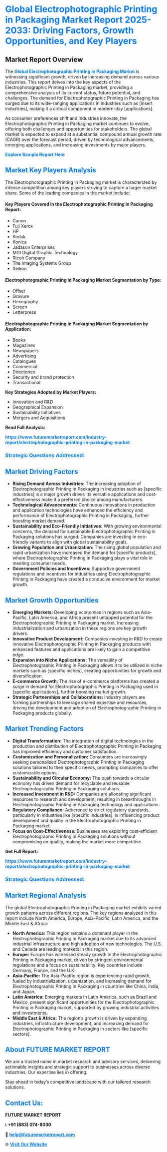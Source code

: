 <h1 style="color: #007BFF;">Global Electrophotographic Printing in Packaging Market Report 2025-2033: Driving Factors, Growth Opportunities, and Key Players</h1>

<section id="overview">
<h2>Market Report Overview</h2>
<p>The <a href="https://www.futuremarketreport.com/industry-report/electrophotographic-printing-in-packaging-market" style="color: #007BFF; text-decoration: none;"><strong>Global Electrophotographic Printing in Packaging Market</strong></a> is witnessing significant growth, driven by increasing demand across various industries. This report delves into the key aspects of the Electrophotographic Printing in Packaging market, providing a comprehensive analysis of its current status, future potential, and challenges. The demand for Electrophotographic Printing in Packaging has surged due to its wide-ranging applications in industries such as [insert industries], making it a critical component in modern-day [applications].</p>
<p>As consumer preferences shift and industries innovate, the Electrophotographic Printing in Packaging market continues to evolve, offering both challenges and opportunities for stakeholders. The global market is expected to expand at a substantial compound annual growth rate (CAGR) over the forecast period, driven by technological advancements, emerging applications, and increasing investments by major players.</p>
</section>

<section id="overview">
<p><a href="https://www.futuremarketreport.com/request-sample/reportId=34714" style="color: #007BFF; text-decoration: none;"><strong>Explore Sample Report Here</strong></a></p>
</section>

<section id="key-players">
<h2 style="color: #007BFF;">Market Key Players Analysis</h2>
<p>The Electrophotographic Printing in Packaging market is characterized by intense competition among key players striving to capture a larger market share. Some of the leading companies in the market include:</p>
<h4>Key Players Covered in the Electrophotographic Printing in Packaging Report:</h4>
<ul><li>Canon</li><li>Fuji Xerox</li><li>HP</li><li>Kodak</li><li>Konica</li><li>Jadason Enterprises</li><li>MGI Digital Graphic Technology</li><li>Ricoh Company</li><li>The Imaging Systems Group</li><li>Xeikon</li></ul>
<h4>Electrophotographic Printing in Packaging Market Segmentation by Type:</h4>
<ul><li>Offset</li><li>Gravure</li><li>Flexography</li><li>Screen</li><li>Letterpress</li></ul>

<h4>Electrophotographic Printing in Packaging Market Segmentation by Application:</h4>
<ul><li>Books</li><li>Magazines</li><li>Newspapers</li><li>Advertising</li><li>Catalogues</li><li>Commercial</li><li>Directories</li><li>Security and brand protection</li><li>Transactional</li></ul>
<p><strong>Key Strategies Adopted by Market Players:</strong></p>
<ul>
<li>Innovation and R&D</li>
<li>Geographical Expansion</li>
<li>Sustainability Initiatives</li>
<li>Mergers and Acquisitions</li>
</ul>
</section>

<section>
<p><strong>Read Full Analysis: </strong></p><a href="https://www.futuremarketreport.com/industry-report/electrophotographic-printing-in-packaging-market" style="color: #007BFF; text-decoration: none;"><strong>https://www.futuremarketreport.com/industry-report/electrophotographic-printing-in-packaging-market</strong></a>
<h3 style="color: #007BFF;">Strategic Questions Addressed:</h3>
</section>

<section id="driving-factors">
<h2 style="color: #007BFF;">Market Driving Factors</h2>
<ul>
<li><strong>Rising Demand Across Industries:</strong> The increasing adoption of Electrophotographic Printing in Packaging in industries such as [specific industries] is a major growth driver. Its versatile applications and cost-effectiveness make it a preferred choice among manufacturers.</li>
<li><strong>Technological Advancements:</strong> Continuous innovations in production and application technologies have enhanced the efficiency and performance of Electrophotographic Printing in Packaging, further boosting market demand.</li>
<li><strong>Sustainability and Eco-Friendly Initiatives:</strong> With growing environmental concerns, the demand for sustainable Electrophotographic Printing in Packaging solutions has surged. Companies are investing in eco-friendly variants to align with global sustainability goals.</li>
<li><strong>Growing Population and Urbanization:</strong> The rising global population and rapid urbanization have increased the demand for [specific products], where Electrophotographic Printing in Packaging plays a vital role in meeting consumer needs.</li>
<li><strong>Government Policies and Incentives:</strong> Supportive government regulations and incentives for industries using Electrophotographic Printing in Packaging have created a conducive environment for market growth.</li>
</ul>
</section>

<section id="growth-opportunities">
<h2 style="color: #007BFF;">Market Growth Opportunities</h2>
<ul>
<li><strong>Emerging Markets:</strong> Developing economies in regions such as Asia-Pacific, Latin America, and Africa present untapped potential for the Electrophotographic Printing in Packaging market. Increasing industrialization and urbanization in these regions are key growth drivers.</li>
<li><strong>Innovative Product Development:</strong> Companies investing in R&D to create innovative Electrophotographic Printing in Packaging products with enhanced features and applications are likely to gain a competitive edge.</li>
<li><strong>Expansion into Niche Applications:</strong> The versatility of Electrophotographic Printing in Packaging allows it to be utilized in niche markets such as [specific niches], creating opportunities for growth and diversification.</li>
<li><strong>E-commerce Growth:</strong> The rise of e-commerce platforms has created a surge in demand for Electrophotographic Printing in Packaging used in [specific applications], further boosting market growth.</li>
<li><strong>Strategic Partnerships and Collaborations:</strong> Industry players are forming partnerships to leverage shared expertise and resources, driving the development and adoption of Electrophotographic Printing in Packaging products globally.</li>
</ul>
</section>

<section id="trending-factors">
<h2 style="color: #007BFF;">Market Trending Factors</h2>
<ul>
<li><strong>Digital Transformation:</strong> The integration of digital technologies in the production and distribution of Electrophotographic Printing in Packaging has improved efficiency and customer satisfaction.</li>
<li><strong>Customization and Personalization:</strong> Consumers are increasingly seeking personalized Electrophotographic Printing in Packaging solutions tailored to their specific needs, prompting companies to offer customizable options.</li>
<li><strong>Sustainability and Circular Economy:</strong> The push towards a circular economy has driven demand for recyclable and reusable Electrophotographic Printing in Packaging solutions.</li>
<li><strong>Increased Investment in R&D:</strong> Companies are allocating significant resources to research and development, resulting in breakthroughs in Electrophotographic Printing in Packaging technology and applications.</li>
<li><strong>Regulatory Compliance:</strong> Adherence to strict regulatory standards, particularly in industries like [specific industries], is influencing product development and quality in the Electrophotographic Printing in Packaging market.</li>
<li><strong>Focus on Cost-Effectiveness:</strong> Businesses are exploring cost-efficient Electrophotographic Printing in Packaging solutions without compromising on quality, making the market more competitive.</li>
</ul>
</section>

<section>
<p><strong>Get Full Report: </strong></p><a href="https://www.futuremarketreport.com/industry-report/electrophotographic-printing-in-packaging-market" style="color: #007BFF; text-decoration: none;"><strong>https://www.futuremarketreport.com/industry-report/electrophotographic-printing-in-packaging-market</strong></a>
<h3 style="color: #007BFF;">Strategic Questions Addressed:</h3>
</section>


<section id="regional-analysis">
<h2 style="color: #007BFF;">Market Regional Analysis</h2>
<p>The global Electrophotographic Printing in Packaging market exhibits varied growth patterns across different regions. The key regions analyzed in this report include North America, Europe, Asia-Pacific, Latin America, and the Middle East & Africa:</p>
<ul>
<li><strong>North America:</strong> This region remains a dominant player in the Electrophotographic Printing in Packaging market due to its advanced industrial infrastructure and high adoption of new technologies. The U.S. and Canada are leading markets in this region.</li>
<li><strong>Europe:</strong> Europe has witnessed steady growth in the Electrophotographic Printing in Packaging market, driven by stringent environmental regulations and a focus on sustainability. Key countries include Germany, France, and the U.K.</li>
<li><strong>Asia-Pacific:</strong> The Asia-Pacific region is experiencing rapid growth, fueled by industrialization, urbanization, and increasing demand for Electrophotographic Printing in Packaging in countries like China, India, and Japan.</li>
<li><strong>Latin America:</strong> Emerging markets in Latin America, such as Brazil and Mexico, present significant opportunities for the Electrophotographic Printing in Packaging market, supported by growing industrial activities and investments.</li>
<li><strong>Middle East & Africa:</strong> The region’s growth is driven by expanding industries, infrastructure development, and increasing demand for Electrophotographic Printing in Packaging in sectors like [specific sectors].</li>
</ul>
</section>

<footer>
<h2 style="color: #007BFF;">About FUTURE MARKET REPORT</h2>
<p>We are a trusted name in market research and advisory services, delivering actionable insights and strategic support to businesses across diverse industries. Our expertise lies in offering:</p>

<p>Stay ahead in today’s competitive landscape with our tailored research solutions.</p>

<h2 style="color: #007BFF;">Contact Us:</h2>
<p><strong>FUTURE MARKET REPORT</strong></p>
<p>📞 <strong>+91 (883) 074-8030</strong></p>
<p>📧 <strong><a href="mailto:help@futuremarketreport.com" style="color: #007BFF;">help@futuremarketreport.com</a></strong></p>
<p>🌐 <strong><a href="https://www.futuremarketreport.com/" style="color: #007BFF;">Visit Our Website</a></strong></p>
</footer>